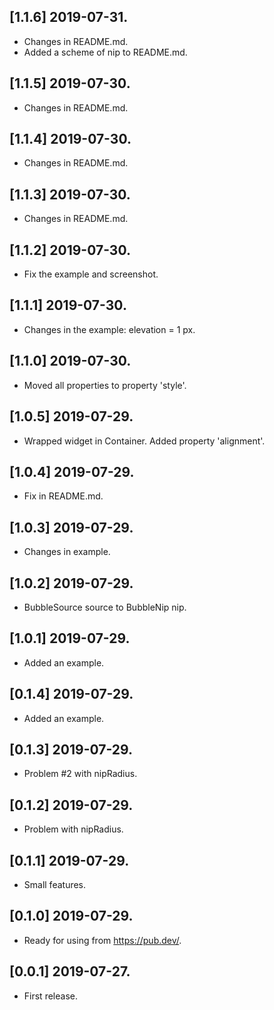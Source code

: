 ## [1.1.6] 2019-07-31.

* Changes in README.md.
* Added a scheme of nip to README.md.

## [1.1.5] 2019-07-30.

* Changes in README.md.

## [1.1.4] 2019-07-30.

* Changes in README.md.

## [1.1.3] 2019-07-30.

* Changes in README.md.

## [1.1.2] 2019-07-30.

* Fix the example and screenshot.

## [1.1.1] 2019-07-30.

* Changes in the example: elevation = 1 px.

## [1.1.0] 2019-07-30.

* Moved all properties to property 'style'.

## [1.0.5] 2019-07-29.

* Wrapped widget in Container. Added property 'alignment'.

## [1.0.4] 2019-07-29.

* Fix in README.md.

## [1.0.3] 2019-07-29.

* Changes in example.

## [1.0.2] 2019-07-29.

* BubbleSource source to BubbleNip nip.

## [1.0.1] 2019-07-29.

* Added an example.

## [0.1.4] 2019-07-29.

* Added an example.

## [0.1.3] 2019-07-29.

* Problem #2 with nipRadius.

## [0.1.2] 2019-07-29.

* Problem with nipRadius.

## [0.1.1] 2019-07-29.

* Small features.

## [0.1.0] 2019-07-29.

* Ready for using from https://pub.dev/.

## [0.0.1] 2019-07-27.

* First release.
